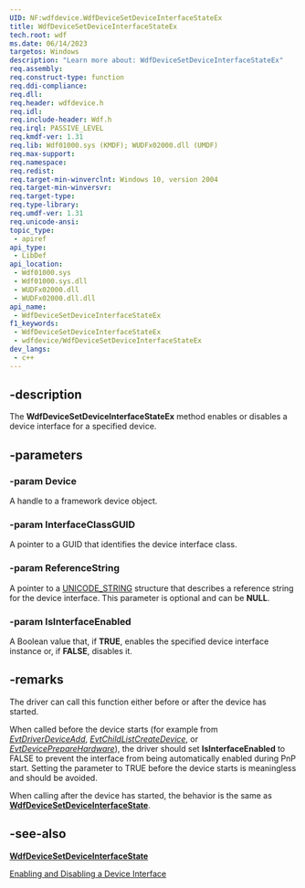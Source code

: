 ```yaml
---
UID: NF:wdfdevice.WdfDeviceSetDeviceInterfaceStateEx
title: WdfDeviceSetDeviceInterfaceStateEx
tech.root: wdf
ms.date: 06/14/2023
targetos: Windows
description: "Learn more about: WdfDeviceSetDeviceInterfaceStateEx"
req.assembly: 
req.construct-type: function
req.ddi-compliance: 
req.dll: 
req.header: wdfdevice.h
req.idl: 
req.include-header: Wdf.h
req.irql: PASSIVE_LEVEL
req.kmdf-ver: 1.31
req.lib: Wdf01000.sys (KMDF); WUDFx02000.dll (UMDF)
req.max-support: 
req.namespace: 
req.redist: 
req.target-min-winverclnt: Windows 10, version 2004
req.target-min-winversvr: 
req.target-type: 
req.type-library: 
req.umdf-ver: 1.31
req.unicode-ansi: 
topic_type:
 - apiref
api_type:
 - LibDef
api_location:
 - Wdf01000.sys
 - Wdf01000.sys.dll
 - WUDFx02000.dll
 - WUDFx02000.dll.dll
api_name:
 - WdfDeviceSetDeviceInterfaceStateEx
f1_keywords:
 - WdfDeviceSetDeviceInterfaceStateEx
 - wdfdevice/WdfDeviceSetDeviceInterfaceStateEx
dev_langs:
 - c++
---
```


## -description

The <b>WdfDeviceSetDeviceInterfaceStateEx</b> method enables or disables a device interface for a specified device.

## -parameters

### -param Device

A handle to a framework device object.

### -param InterfaceClassGUID

A pointer to a GUID that identifies the device interface class.

### -param ReferenceString

A pointer to a <a href="/windows/win32/api/ntdef/ns-ntdef-_unicode_string">UNICODE_STRING</a> structure that describes a reference string for the device interface. This parameter is optional and can be <b>NULL</b>.

### -param IsInterfaceEnabled

A Boolean value that, if <b>TRUE</b>, enables the specified device interface instance or, if <b>FALSE</b>, disables it.

## -remarks

The driver can call this function either before or after the device has started.

When called before the device starts (for example from [*EvtDriverDeviceAdd*](/windows-hardware/drivers/ddi/wdfdriver/nc-wdfdriver-evt_wdf_driver_device_add), [*EvtChildListCreateDevice*](/windows-hardware/drivers/ddi/wdfchildlist/nc-wdfchildlist-evt_wdf_child_list_create_device), or [*EvtDevicePrepareHardware*](/windows-hardware/drivers/ddi/wdfdevice/nc-wdfdevice-evt_wdf_device_prepare_hardware)), the driver should set **IsInterfaceEnabled** to FALSE to prevent the interface from being automatically enabled during PnP start. Setting the parameter to TRUE before the device starts is meaningless and should be avoided.

When calling after the device has started, the behavior is the same as [**WdfDeviceSetDeviceInterfaceState**](./nf-wdfdevice-wdfdevicesetdeviceinterfacestate.md).

## -see-also

[**WdfDeviceSetDeviceInterfaceState**](./nf-wdfdevice-wdfdevicesetdeviceinterfacestate.md)

[Enabling and Disabling a Device Interface](/windows-hardware/drivers/wdf/using-device-interfaces#enabling-and-disabling-a-device-interface)
